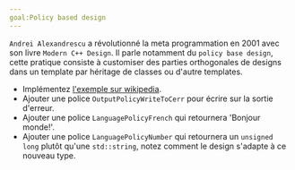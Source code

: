 ```yaml
---
goal:Policy based design
---
```

`Andrei Alexandrescu` a révolutionné la meta programmation en 2001 avec son livre `Modern C++ Design`.
Il parle notamment du `policy base design`, cette pratique consiste à customiser des parties orthogonales de designs dans un template par héritage de classes ou d'autre templates.

- Implémentez [l'exemple sur wikipedia](http://en.wikipedia.org/wiki/Policy-based_design#Simple_example).
- Ajouter une police `OutputPolicyWriteToCerr` pour écrire sur la sortie d'erreur.
- Ajouter une police `LanguagePolicyFrench` qui retournera 'Bonjour monde!'.
- Ajouter une police `LanguagePolicyNumber` qui retournera un `unsigned long` plutôt qu'une `std::string`, notez comment le design s'adapte à ce nouveau type.